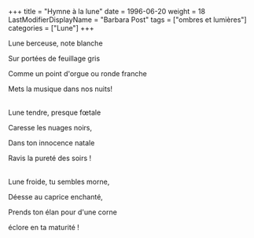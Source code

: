 +++
title = "Hymne à la lune"
date = 1996-06-20
weight = 18
LastModifierDisplayName = "Barbara Post"
tags = ["ombres et lumières"]
categories = ["Lune"]
+++

Lune berceuse, note blanche

Sur portées de feuillage gris

Comme un point d'orgue ou ronde franche

Mets la musique dans nos nuits!

 \
Lune tendre, presque fœtale

Caresse les nuages noirs,

Dans ton innocence natale

Ravis la pureté des soirs !

 \
Lune froide, tu sembles morne,

Déesse au caprice enchanté,

Prends ton élan pour d'une corne

éclore en ta maturité !
